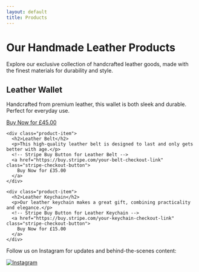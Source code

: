 ```yaml
---
layout: default
title: Products
---
```


<div class="product-container">
  <h1>Our Handmade Leather Products</h1>
  <p>Explore our exclusive collection of handcrafted leather goods, made with the finest materials for durability and style.</p>

  <div class="product-grid">
    <div class="product-item">
      <h2>Leather Wallet</h2>
      <p>Handcrafted from premium leather, this wallet is both sleek and durable. Perfect for everyday use.</p>
      <!-- Stripe Buy Button for Leather Wallet -->
      <a href="https://buy.stripe.com/your-wallet-checkout-link" class="stripe-checkout-button">
        Buy Now for £45.00
      </a>
    </div>

    <div class="product-item">
      <h2>Leather Belt</h2>
      <p>This high-quality leather belt is designed to last and only gets better with age.</p>
      <!-- Stripe Buy Button for Leather Belt -->
      <a href="https://buy.stripe.com/your-belt-checkout-link" class="stripe-checkout-button">
        Buy Now for £35.00
      </a>
    </div>

    <div class="product-item">
      <h2>Leather Keychain</h2>
      <p>Our leather keychain makes a great gift, combining practicality and elegance.</p>
      <!-- Stripe Buy Button for Leather Keychain -->
      <a href="https://buy.stripe.com/your-keychain-checkout-link" class="stripe-checkout-button">
        Buy Now for £15.00
      </a>
    </div>
  </div>

  <div class="instagram-link">
    <p>Follow us on Instagram for updates and behind-the-scenes content:</p>
    <a href="https://www.instagram.com/apertureleatherworks/" target="_blank">
      <img src="https://upload.wikimedia.org/wikipedia/commons/thumb/e/ec/Instagram_logo_2016.svg/600px-Instagram_logo_2016.svg.png" alt="Instagram" class="instagram-icon">
    </a>
  </div>
</div>
